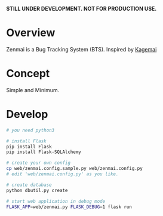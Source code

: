 **STILL UNDER DEVELOPMENT. NOT FOR PRODUCTION USE.**

# Overview

Zenmai is a Bug Tracking System (BTS). Inspired by [Kagemai](https://osdn.net/projects/kagemai/)

# Concept

Simple and Minimum.

# Develop

```sh
# you need python3

# install Flask
pip install Flask
pip install Flask-SQLAlchemy

# create your own config
cp web/zenmai.config.sample.py web/zenmai.config.py
# edit 'web/zenmai.config.py' as you like.

# create database
python dbutil.py create

# start web application in debug mode
FLASK_APP=web/zenmai.py FLASK_DEBUG=1 flask run
